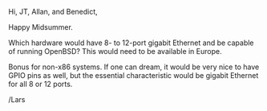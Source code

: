 Hi, JT, Allan, and Benedict,

Happy Midsummer.

Which hardware would have 8- to 12-port gigabit Ethernet and be
capable of running OpenBSD? This would need to be available in Europe.

Bonus for non-x86 systems.  If one can dream, it would be very nice to
have GPIO pins as well, but the essential characteristic would be
gigabit Ethernet for all 8 or 12 ports.

/Lars